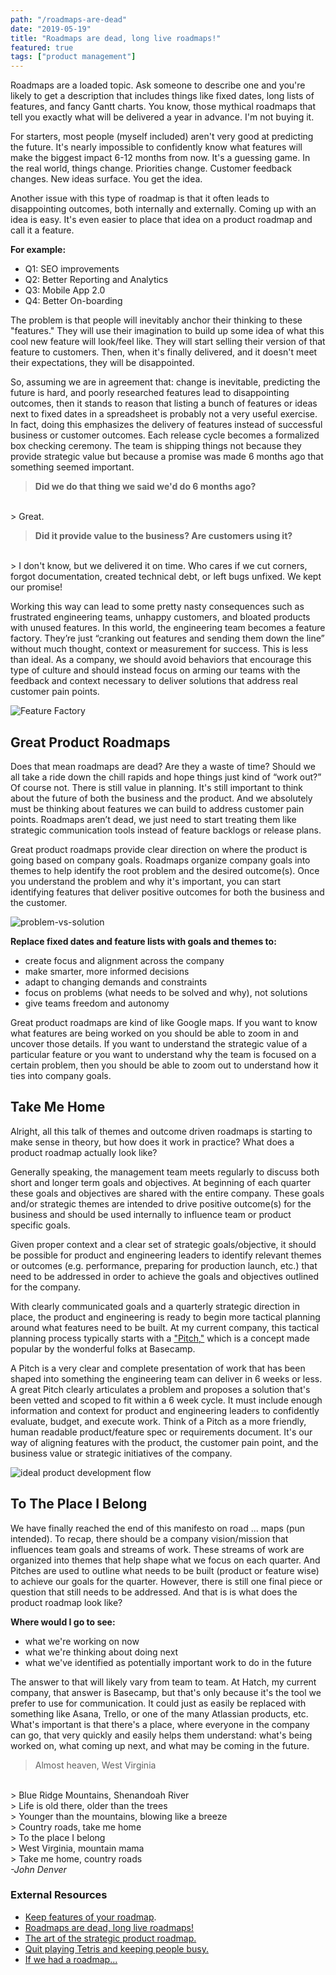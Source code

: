```yaml
---
path: "/roadmaps-are-dead"
date: "2019-05-19"
title: "Roadmaps are dead, long live roadmaps!"
featured: true
tags: ["product management"]
---
```


Roadmaps are a loaded topic. Ask someone to describe one and you're likely to get a description that includes things like fixed dates, long lists of features, and fancy Gantt charts. You know, those mythical roadmaps that tell you exactly what will be delivered a year in advance. I'm not buying it.

For starters, most people (myself included) aren't very good at predicting the future. It's nearly impossible to confidently know what features will make the biggest impact 6-12 months from now. It's a guessing game. In the real world, things change. Priorities change. Customer feedback changes. New ideas surface. You get the idea.

Another issue with this type of roadmap is that it often leads to disappointing outcomes, both internally and externally. Coming up with an idea is easy. It's even easier to place that idea on a product roadmap and call it a feature.

**For example:**

- Q1: SEO improvements
- Q2: Better Reporting and Analytics
- Q3: Mobile App 2.0
- Q4: Better On-boarding

The problem is that people will inevitably anchor their thinking to these "features." They will use their imagination to build up some idea of what this cool new feature will look/feel like. They will start selling their version of that feature to customers. Then, when it's finally delivered, and it doesn't meet their expectations, they will be disappointed.

So, assuming we are in agreement that: change is inevitable, predicting the future is hard, and poorly researched features lead to disappointing outcomes, then it stands to reason that listing a bunch of features or ideas next to fixed dates in a spreadsheet is probably not a very useful exercise. In fact, doing this emphasizes the delivery of features instead of successful business or customer outcomes. Each release cycle becomes a formalized box checking ceremony. The team is shipping things not because they provide strategic value but because a promise was made 6 months ago that something seemed important.

> **Did we do that thing we said we'd do 6 months ago?**
<br/>
> Great.

> **Did it provide value to the business? Are customers using it?**
<br/>
> I don't know, but we delivered it on time. Who cares if we cut corners, forgot documentation, created technical debt, or left bugs unfixed. We kept our promise!

Working this way can lead to some pretty nasty consequences such as frustrated engineering teams, unhappy customers, and bloated products with unused features. In this world, the engineering team becomes a feature factory. They’re just “cranking out features and sending them down the line” without much thought, context or measurement for success. This is less than ideal. As a company, we should avoid behaviors that encourage this type of culture and should instead focus on arming our teams with the feedback and context necessary to deliver solutions that address real customer pain points.

![Feature Factory](./feature-factory.jpeg)

## Great Product Roadmaps

Does that mean roadmaps are dead? Are they a waste of time? Should we all take a ride down the chill rapids and hope things just kind of “work out?” Of course not. There is still value in planning. It's still important to think about the future of both the business and the product. And we absolutely must be thinking about features we can build to address customer pain points. Roadmaps aren’t dead, we just need to start treating them like strategic communication tools instead of feature backlogs or release plans.

Great product roadmaps provide clear direction on where the product is going based on company goals. Roadmaps organize company goals into themes to help identify the root problem and the desired outcome(s). Once you understand the problem and why it's important, you can start identifying features that deliver positive outcomes for both the business and the customer.

![problem-vs-solution](./problem-vs-solution.jpg)

<!-- <small>
If you stopped at solving the problem of water on the floor, your solution would be to mop it up. But if you keep digging and understanding how the water got there in the first place, you’d realize what you really had was a problem with infrequent maintenance on a pipe and focus on adjusting your inspection schedules instead. That is a very different solution than mopping up water.
</small> -->

**Replace fixed dates and feature lists with goals and themes to:**
- create focus and alignment across the company
- make smarter, more informed decisions
- adapt to changing demands and constraints
- focus on problems (what needs to be solved and why), not solutions
- give teams freedom and autonomy

Great product roadmaps are kind of like Google maps. If you want to know what features are being worked on you should be able to zoom in and uncover those details. If you want to understand the strategic value of a particular feature or you want to understand why the team is focused on a certain problem, then you should be able to zoom out to understand how it ties into company goals.

<!-- Why is this important now?
For the last couple of years the strategic direction of the company and the product has been heavily influenced by one customer, Murphy USA. In some ways, this made life easier, at least with regard to staying focused. The direction was clear: do whatever it takes to keep them a paying customer.

However, we are a cycle or two away from being free of Murphy’s strategic stranglehold. Yes, they will still be our largest and most important customer. Yes, they will continue to factor heavily in our product strategy. However, the current state of the platform and our new contractual relationship will give us more control over the product roadmap. We can stop being so reactive and start thinking more proactively about the work we think will drive business value and profitable revenue. -->

## Take Me Home

Alright, all this talk of themes and outcome driven roadmaps is starting to make sense in theory, but how does it work in practice? What does a product roadmap actually look like?

Generally speaking, the management team meets regularly to discuss both short and longer term goals and objectives. At beginning of each quarter these goals and objectives are shared with the entire company. These goals and/or strategic themes are intended to drive positive outcome(s) for the business and should be used internally to influence team or product specific goals.

Given proper context and a clear set of strategic goals/objective, it should be possible for product and engineering leaders to identify relevant themes or outcomes (e.g. performance, preparing for production launch, etc.) that need to be addressed in order to achieve the goals and objectives outlined for the company.

With clearly communicated goals and a quarterly strategic direction in place, the product and engineering is ready to begin more tactical planning around what features need to be built. At my current company, this tactical planning process typically starts with a ["Pitch,"](https://github.com/basecamp/handbook/blob/master/how-we-work.md#pitches) which is a concept made popular by the wonderful folks at Basecamp.


A Pitch is a very clear and complete presentation of work that has been shaped into something the engineering team can deliver in 6 weeks or less. A great Pitch clearly articulates a problem and proposes a solution that's been vetted and scoped to fit within a 6 week cycle. It must include enough information and context for product and engineering leaders to confidently evaluate, budget, and execute work. Think of a Pitch as a more friendly, human readable product/feature spec or requirements document. It's our way of aligning features with the product, the customer pain point, and the business value or strategic initiatives of the company.

![ideal product development flow](./ideal-roadmap-flow.png)

## To The Place I Belong
We have finally reached the end of this manifesto on road ... maps (pun intended). To recap, there should be a company vision/mission that influences team goals and streams of work. These streams of work are organized into themes that help shape what we focus on each quarter. And Pitches are used to outline what needs to be built (product or feature wise) to achieve our goals for the quarter. However, there is still one final piece or question that still needs to be addressed. And that is is what does the product roadmap look like?

**Where would I go to see:**

- what we're working on now
- what we're thinking about doing next
- what we've identified as potentially important work to do in the future

The answer to that will likely vary from team to team. At Hatch, my current company, that answer is Basecamp, but that's only because it's the tool we prefer to use for communication. It could just as easily be replaced with something like Asana, Trello, or one of the many Atlassian products, etc. What's important is that there's a place, where everyone in the company can go, that very quickly and easily helps them understand: what's being worked on, what coming up next, and what may be coming in the future.

> Almost heaven, West Virginia
<br/>
> Blue Ridge Mountains, Shenandoah River
<br/>
> Life is old there, older than the trees
<br/>
> Younger than the mountains, blowing like a breeze
<br/>
> Country roads, take me home
<br/>
> To the place I belong
<br/>
> West Virginia, mountain mama
<br/>
> Take me home, country roads
<br/>
<cite>-John Denver</cite>

### External Resources
- [Keep features of your roadmap](https://hackernoon.com/keep-features-off-your-roadmap-b14543340881).
- [Roadmaps are dead, long live roadmaps!]()
- [The art of the strategic product roadmap.]()
- [Quit playing Tetris and keeping people busy.]()
- [If we had a roadmap...]()